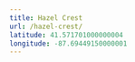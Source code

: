 ```yaml
---
title: Hazel Crest
url: /hazel-crest/
latitude: 41.571701000000004
longitude: -87.69449150000001
---
```

